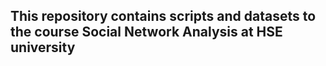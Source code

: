 ## This repository contains scripts and datasets to the course Social Network Analysis at HSE university
